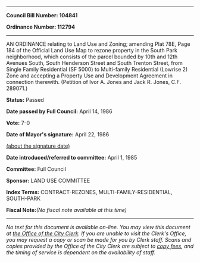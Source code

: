 

********

**Council Bill Number: 104841**
   
**Ordinance Number: 112794**
********

 AN ORDINANCE relating to Land Use and Zoning; amending Plat 78E, Page 184 of the Official Land Use Map to rezone property in the South Park neighborhood, which consists of the parcel bounded by 10th and 12th Avenues South, South Henderson Street and South Trenton Street, from Single Family Residential (SF 5000) to Multi-family Residential (Lowrise 2) Zone and accepting a Property Use and Development Agreement in connection therewith. (Petition of Ivor A. Jones and Jack R. Jones, C.F. 289071.)

**Status:** Passed
   
**Date passed by Full Council:** April 14, 1986
   
**Vote:** 7-0
   
**Date of Mayor's signature:** April 22, 1986
   
[(about the signature date)](/~public/approvaldate.htm)
   
   
   
**Date introduced/referred to committee:** April 1, 1985
   
**Committee:** Full Council
   
**Sponsor:** LAND USE COMMITTEE
   
   
**Index Terms:** CONTRACT-REZONES, MULTI-FAMILY-RESIDENTIAL, SOUTH-PARK

**Fiscal Note:**_(No fiscal note available at this time)_
********

_No text for this document is available on-line. You may view this document at [the Office of the City Clerk](http://www.seattle.gov/leg/clerk/contactUs.htm). If you are unable to visit the Clerk's Office, you may request a copy or scan be made for you by Clerk staff. Scans and copies provided by the Office of the City Clerk are subject to [copy fees](http://clerk.seattle.gov/~public/clerkfees.htm), and the timing of service is dependent on the availability of staff._

